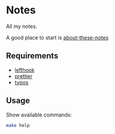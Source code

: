 # Notes

All my notes.

A good place to start is [about-these-notes](./knowledge/about-these-notes.md)

## Requirements

- [lefthook](https://lefthook.dev/installation/index.html)
- [prettier](https://prettier.io/docs/install)
- [typos](https://github.com/crate-ci/typos)

## Usage

Show available commands:

```bash
make help
```
